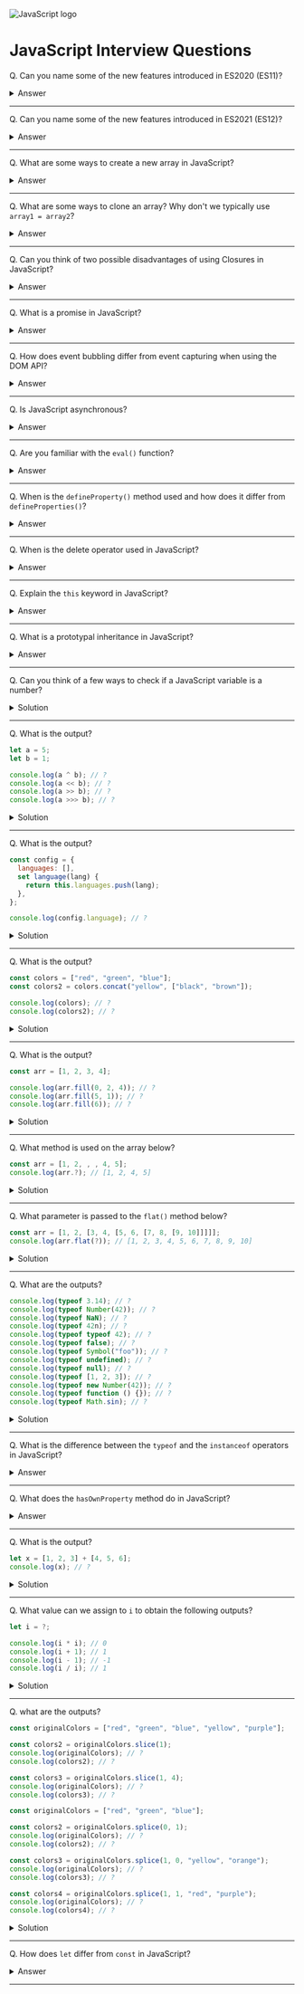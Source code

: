 ![JavaScript logo](images/logos/logo-js.png)

# JavaScript Interview Questions

Q. Can you name some of the new features introduced in ES2020 (ES11)?

<details><summary>Answer</summary>

**BigInt**  
A new numeric primitive that allows us to safely store and operate on large integers, even beyond the safe integer limit for Numbers.

```javascript
const bigNumber = 9007199254740991n;
console.log(bigNumber + 1n); // 9007199254740992n
```

**Dynamic importing**  
It allows module to be loaded dynamically, i.e. only when needed. It is usefult for code splitting and lazy loading.

```javascript
import("./module.js").then((module) => {
  module.doSomething();
});
```

**Nullish Coalescing Operator (`??`)**  
This operator will return a Right Hand Side operand when the Left Hand Side operand is either undefined or null.

```javascript
let student = {};
let name = student.name ?? "John";
```

**Promise.allSettled**  
This method returns a promise when all promises are settled regardless of the result (fulfilled or rejected).

```javascript
Promise.allSettled([
  fetch("https://api.github.com/users/abc").then((data) => data.json()),
  fetch("https://api.github.com/users/def").then((data) => data.json()),
]).then((result) => console.log("All profile settled"));
```

**String.matchAll()**  
The `matchAll()` method returns an iterator of all results matching a string against a regular expression, including capturing groups.

```javascript
const text = "From 2019.01.29 to 2019.01.30";
const regexp = /(?<year>\d{4}).(?<month>\d{2}).(?<day>\d{2})/gu;
const results = Array.from(text.matchAll(regexp));

// results:
// [
//   [
//     '2019.01.29',
//     '2019',
//     '01',
//     '29',
//     index: 5,
//     input: 'From 2019.01.29 to 2019.01.30',
//     groups: { year: '2019', month: '01', day: '29' }
//   ],
//   [ (...) ]
// ]
```

**globalThis**  
The `globalThis` property always refers to the global object, no matter where you are executing your code.

```javascript
console.log(globalThis); // Provides the global object
```

**Module Namespace Exports**  
Before we could do this: `import * as utils from './utils.mjs';`

Now, we can also do the same with exports: `export * as utils from './utils.mjs';`

**Optional chaining**  
Optional Chaining syntax allows you to access deeply nested objects without worrying about whether the property exists or not.

```js
const student = {
  name: "Max",
  age: 20,
  address: {
    street: {
      number: 45,
      name: "Oxford",
    },
  },
};

const streetNumber = student?.address?.street?.number;
```

</details>

---

Q. Can you name some of the new features introduced in ES2021 (ES12)?

<details><summary>Answer</summary>

**String.replaceAll()**

```js
const str = "Backbencher sits at the Back";
const newStr = str.replaceAll("Back", "Front");
console.log(newStr); // "Frontbencher sits at the Front"
```

**Promise.any()**  
Promise.any() is settled as soon as any promises are fulfilled, or they are all rejected.

**Numeric separators**  
`const money = 1_000_000_000_000;`

**Logical Assignment Operator**

```js
let x = 1;
let y = 2;
x &&= y;
console.log(x); // 2

// which is the same as:
if (x) {
  x = y;
}
```

**Private Methods**

```js
class Person {
  // Private method
  #setType() {
    console.log("I am Private");
  }

  // Public method
  show() {
    this.#setType();
  }
}

const personObj = new Person();
personObj.show(); // "I am Private";
personObj.setType(); // TypeError: personObj.setType is not a function
```

**WeakRef**  
A WeakRef object contains a weak reference to an object. A weak reference to an object is a reference that does not prevent the object from being recovered by the garbage collector.

</details>

---

Q. What are some ways to create a new array in JavaScript?

<details><summary>Answer</summary>

We can use the Array constructor:

```javascript
const names = new Array();
const values = new Array(2);
const colors = new Array("red", "blue", "green");
```

We can also use an array literal notation

```javascript
const names = [];
const values = [1, 2];
const colors = ["red", "blue", "green"];
```

</details>

---

Q. What are some ways to clone an array? Why don't we typically use `array1 = array2`?

<details><summary>Answer</summary>

To copy a one-dimensional array, any of these methods would work:

```javascript
const newArray = originalArray.slice();
const newArray = [...originalArray];
const newArray = Array.from(originalArray);
```

If we use the equal sign, the second array will point to the same memory location as the original array, so any changes to the second array will be reflected in the original array and vice versa.

```javascript
const originalArray = [1, 2];
const newArray = originalArray;

originalArray.push(3);
console.log(newArray); // [1, 2, 3]

newArray.push(4);
console.log(originalArray); // [1, 2, 3, 4]
```

</details>

---

Q. Can you think of two possible disadvantages of using Closures in JavaScript?

<details><summary>Answer</summary>

As long as the closures are active, the memory can't be garbage collected. For instance, if we are using closure in ten places then unless all the ten processes complete, the memory will be held which can cause memory leaks. As a countermeasure, if there comes a point in our program where we are done using closures then we can set them to null.

Creating a function inside a function leads to duplicity in memory and can slow down the application. We need to be selective about using closures in our application and use them mainly when we need data privacy, otherwise we can use the module pattern to create new objects with shared methods.

</details>

---

Q. What is a promise in JavaScript?

<details><summary>Answer</summary>

The Promise object represents the eventual completion (or failure) of an asynchronous operation and its resulting value. A promise may be in one of three possible states: pending, fulfilled, or rejected.

</details>

---

Q. How does event bubbling differ from event capturing when using the DOM API?

<details><summary>Answer</summary>

Event bubbling and capturing are two ways of event propagation in the HTML DOM API, when an event occurs in an element inside another element, and both elements have registered a handle for that event.

With bubbling, the event is first captured and handled by the innermost element and then propagated to outer elements. With capturing, the event is first captured by the outermost element and propagated to the inner elements.

By default javascript is set the event propagation to bubble. If we want to use capture we have to set the third argument in `addEventListener(type, listener, useCapture)` function to true.

</details>

---

Q. Is JavaScript asynchronous?

<details><summary>Answer</summary>

JavaScript is synchronous and single-threaded with various callback mechanisms. It can seem as though it is asynchronous with the help from the browser engine and the event loop.

</details>

---

Q. Are you familiar with the `eval()` function?

<details><summary>Answer</summary>

It is a global function that evaluates JavaScript code represented as a string.

```js
console.log(eval("2 + 2")); // 4
```

Using the `eval()` function is generally considered a security risk. For example, invoking it can crash a system if we use `eval()` server-side and a mischievous user decides to use an infinite loop as their username. `window.Function()` is the safer recommended alternative.

</details>

---

Q. When is the `defineProperty()` method used and how does it differ from `defineProperties()`?

<details><summary>Answer</summary>

`Object.defineProperty(obj, prop, descriptor)`

With the `defineProperty` method, we can add new properties to an object, or modify existing ones. By default, properties added using the defineProperty method are not writable, enumerable, or configurable. But we can override this behavior using the writable, configurable and enumerable properties.

```js
const obj = {};
Object.defineProperty(obj, "name", {
  value: "John",
  configurable: true,
});
console.log(obj.name); // John
```

The JavaScript `Object.defineProperties()` method adds or modifies multiple properties on an object.

```js
let obj = {};
Object.defineProperties(obj, {
  property1: {
    value: true,
    writable: true,
  },
  property2: {
    value: "Hello",
    writable: false,
  },
});

console.log(obj); // {property1: true, property2: "Hello"}
```

</details>

---

Q. When is the delete operator used in JavaScript?

<details><summary>Answer</summary>

The delete operator removes a given property from an object and will return true if successful. The delete operator is designed to be used on object properties. It has no effect on variables or functions.

```js
const Employee = {
  firstName: "John",
  lastName: "Doe",
};

console.log(Employee.firstName); // "John"

delete Employee.firstName;
console.log(Employee.firstName); // undefined
```

</details>

---

Q. Explain the `this` keyword in JavaScript?

<details><summary>Answer</summary>

The JavaScript `this` keyword refers to the object it belongs to. It has different values depending on where it is used:

- In a method, `this` refers to the owner object.
- In a function, `this` refers to the global object.
- In a function, in strict mode, `this` is undefined.
- In an event, `this` refers to the element that received the event.
- Methods like `call()`, and `apply()` can refer `this` to any object.

</details>

---

Q. What is a prototypal inheritance in JavaScript?

<details><summary>Answer</summary>

In JavaScript, objects can have other objects associated with them known as their "prototype" object. So if we attempt to access a property (or method) from an object, and that object doesn't have that property, the version of that property in the object's prototype object can be returned instead.

For example, let's say we have two objects:

```js
const mother = { firstName: "Anne", lastName: "Adams" };
const daughter = { firstName: "Bella" };
```

Both objects have a firstName property but only mother has a lastName property.

```js
console.log(daughter.firstName); // 'Bella'
console.log(daughter.lastName); // undefined
```

One way to set up a prototype association in JavaScript is using `Object.setPrototypeOf()`:

```js
Object.setPrototypeOf(daughter, mother); // daughter's prototype is now mother
```

Now, if we try to get the lastName from the daughter object we will no longer get undefined. Instead we'll get the value of lastName from the mother object since mother is daughter's prototype.

```js
console.log(daughter.lastName); // 'Adams'
```

The process of looking to a prototype for values happens automatically by JavaScript every time we access a property. If the property doesn't exist, the prototype of that object is checked. If that prototype doesn't have the property either, JavaScript will look to that prototype's prototype object, and so on until there are no more prototype objects to check. This sequence represents what is known as the prototype chain or prototypal inheritance.

</details>

---

Q. Can you think of a few ways to check if a JavaScript variable is a number?

<details><summary>Solution</summary>

By using `isNaN()`. If `isNaN()` returns false, the value is a number:

```js
console.log(!isNaN("test")); // false
console.log(!isNaN(1.2)); // true
console.log(!isNaN("1.2")); // true (if input can be coerced into a number, it is a number)
```

By using `typeof`:

```js
console.log(typeof 123 === "number"); // true
console.log(typeof "hello" === "number"); // false
```

By using the `Number.isInteger()` method (only works for integers):

```js
console.log(Number.isInteger(123)); // true
console.log(Number.isInteger(-123)); // true
console.log(Number.isInteger("123")); // false
console.log(Number.isInteger("123.5")); // false (doesn't work for floats)
```

</details>

---

Q. What is the output?

```js
let a = 5;
let b = 1;

console.log(a ^ b); // ?
console.log(a << b); // ?
console.log(a >> b); // ?
console.log(a >>> b); // ?
```

<details><summary>Solution</summary>

```js
let a = 5; // 101
let b = 1; // 001

console.log(a ^ b); // 4
// XOR operation: 101 ^ 001 = 100 (bin) or 4 (dec)

console.log(a << b); // 10
// Left Shift: 101 << 1 = 1010 (bin) or 10 (dec)

console.log(a >> b); // 2
// Sign Propagating Right Shift: 101 >> 1 = 010 (bin) or 2 (dec)

console.log(a >>> b); // 2
// Zero Fill Right Shift: 101 >>> 1 = 010 (bin) or 2 (dec)
```

</details>

---

Q. What is the output?

```js
const config = {
  languages: [],
  set language(lang) {
    return this.languages.push(lang);
  },
};

console.log(config.language); // ?
```

<details><summary>Solution</summary>

```js
const config = {
  languages: [],
  set language(lang) {
    return this.languages.push(lang);
  },
};

console.log(config.language); // undefined

// The language method is a setter. Setters don't hold an actual value, their purpose is to modify properties.
// When calling a setter method, undefined gets returned.
```

</details>

---

Q. What is the output?

```js
const colors = ["red", "green", "blue"];
const colors2 = colors.concat("yellow", ["black", "brown"]);

console.log(colors); // ?
console.log(colors2); // ?
```

<details><summary>Solution</summary>

```js
const colors = ["red", "green", "blue"];
const colors2 = colors.concat("yellow", ["black", "brown"]);

console.log(colors); // ["red", "green","blue"]
console.log(colors2); // ["red", "green", "blue", "yellow", "black", "brown"]

// Reminder:
// concat() does not change the original array.
// concat() flattens the resulting array.
```

</details>

---

Q. What is the output?

```js
const arr = [1, 2, 3, 4];

console.log(arr.fill(0, 2, 4)); // ?
console.log(arr.fill(5, 1)); // ?
console.log(arr.fill(6)); // ?
```

<details><summary>Solution</summary>

```js
const arr = [1, 2, 3, 4];

console.log(arr.fill(0, 2, 4)); // [1, 2, 0, 0]
console.log(arr.fill(5, 1)); // [1, 5, 5, 5]
console.log(arr.fill(6)); // [6, 6, 6, 6]
```

The array `fill()` method can take three parameters. A value to fill the array with. An optional start index (default is 0), and an optional end index (default is array's length).

```js
arr.fill(value, start(optional), end(optional));
```

`fill()` is a mutator method: it will change the original array and return it, not a copy of it.

</details>

---

Q. What method is used on the array below?

```js
const arr = [1, 2, , , 4, 5];
console.log(arr.?); // [1, 2, 4, 5]
```

<details><summary>Solution</summary>

```js
const arr = [1, 2, , , 4, 5];
console.log(arr.flat()); // [1, 2, 4, 5]
```

The `flat()` method can be used to remove empty slots in an array.

</details>

---

Q. What parameter is passed to the `flat()` method below?

```js
const arr = [1, 2, [3, 4, [5, 6, [7, 8, [9, 10]]]]];
console.log(arr.flat(?)); // [1, 2, 3, 4, 5, 6, 7, 8, 9, 10]
```

<details><summary>Solution</summary>

```js
const arr = [1, 2, [3, 4, [5, 6, [7, 8, [9, 10]]]]];
console.log(arr.flat(Infinity)); // [1, 2, 3, 4, 5, 6, 7, 8, 9, 10]
```

The `flat()` method can receive an optional depth level parameter specifying how deep a nested array structure should be flattened. `Infinity` will flatten all nested arrays.

In this particular example, `arr.flat(4)` would also be a correct answer.

</details>

---

Q. What are the outputs?

```js
console.log(typeof 3.14); // ?
console.log(typeof Number(42)); // ?
console.log(typeof NaN); // ?
console.log(typeof 42n); // ?
console.log(typeof typeof 42); // ?
console.log(typeof false); // ?
console.log(typeof Symbol("foo")); // ?
console.log(typeof undefined); // ?
console.log(typeof null); // ?
console.log(typeof [1, 2, 3]); // ?
console.log(typeof new Number(42)); // ?
console.log(typeof function () {}); // ?
console.log(typeof Math.sin); // ?
```

<details><summary>Solution</summary>

```js
console.log(typeof 3.14); // 'number'
console.log(typeof Number(42)); // 'number'
console.log(typeof NaN); // 'number'
console.log(typeof 42n); // 'bigint'
console.log(typeof "3.14"); // 'string'
console.log(typeof typeof 42); // 'string'
console.log(typeof false); // 'boolean'
console.log(typeof Symbol("foo")); // 'symbol'
console.log(typeof undefined); // 'undefined'
console.log(typeof null); // 'object'
console.log(typeof [1, 2, 3]); // 'object'
console.log(typeof new Number(42)); // 'object'
console.log(typeof function () {}); // 'function'
console.log(typeof Math.sin); // 'function'
```

Some observations:

- Currently there are 8 possible return values of the `typeof` operator: number, bigint, string, boolean, symbol, undefined, object, and function.
- While both functions and arrays are considered objects in JavaScripts, `typeof` an array returns object, whereas `typeof` a function returns function.
- `typeof undefined` is undefined, whereas `typeof null` is object. This is a popular interview questions and is often followed up by asking how we can check if something is specifically null since using `typeof` does not seem to help.
- `typeof NaN` is number. So how can we check if a user input is NaN or not? Thankfully JavaScript has a built-in `isNan()` method.

</details>

---

Q. What is the difference between the `typeof` and the `instanceof` operators in JavaScript?

<details><summary>Answer</summary>

The `typeof` operator is a way to determine if a variable is a primitive type. It determines if a variable is a string, number, boolean, undefined, etc. The `instanceof` operator tests to see if the right operand appears anywhere in the prototype chain of the left one. It returns a boolean.

```js
const person = new Chef();
console.log(typeof person); // object
console.log(person instanceof Chef); // true
```

</details>

---

Q. What does the `hasOwnProperty` method do in JavaScript?

<details><summary>Answer</summary>

The `Object.hasOwnProperty()` method returns a boolean indicating whether the object has the specified property as its own property (as opposed to inheriting it).

```javascript
obj = new Object();
console.log(obj.hasOwnProperty("prop")); // false
obj.prop = "foo";
console.log(obj.hasOwnProperty("prop")); // true
console.log(obj.hasOwnProperty("toString")); // false
```

Note: Every object in JavaScript has a `toString()` method which is by default inherited from `Object` and can be overridden.

</details>

---

Q. What is the output?

```js
let x = [1, 2, 3] + [4, 5, 6];
console.log(x); // ?
```

<details><summary>Solution</summary>

```js
let x = [1, 2, 3] + [4, 5, 6];
console.log(x); // '1,2,34,5,6'
```

Note that `x` is a string not an array.

</details>

---

Q. What value can we assign to `i` to obtain the following outputs?

```js
let i = ?;

console.log(i * i); // 0
console.log(i + 1); // 1
console.log(i - 1); // -1
console.log(i / i); // 1
```

<details><summary>Solution</summary>

```js
let i = Number.MIN_VALUE;

console.log(i * i); // 0
console.log(i + 1); // 1
console.log(i - 1); // -1
console.log(i / i); // 1
```

The `Number.MIN_VALUE` property represents the smallest positive numeric value representable in JavaScript. You can think of it as the closest possible value to 0 (but not 0).

</details>

---

Q. what are the outputs?

```js
const originalColors = ["red", "green", "blue", "yellow", "purple"];

const colors2 = originalColors.slice(1);
console.log(originalColors); // ?
console.log(colors2); // ?

const colors3 = originalColors.slice(1, 4);
console.log(originalColors); // ?
console.log(colors3); // ?
```

```js
const originalColors = ["red", "green", "blue"];

const colors2 = originalColors.splice(0, 1);
console.log(originalColors); // ?
console.log(colors2); // ?

const colors3 = originalColors.splice(1, 0, "yellow", "orange");
console.log(originalColors); // ?
console.log(colors3); // ?

const colors4 = originalColors.splice(1, 1, "red", "purple");
console.log(originalColors); // ?
console.log(colors4); // ?
```

<details><summary>Solution</summary>

```js
const originalColors = ["red", "green", "blue", "yellow", "purple"];

const colors2 = originalColors.slice(1);
console.log(originalColors); // ['red', 'green', 'blue', 'yellow', 'purple']
console.log(colors2); // ['green', 'blue', 'yellow', 'purple']

const colors3 = originalColors.slice(1, 4);
console.log(originalColors); // ['red', 'green', 'blue', 'yellow', 'purple']
console.log(colors3); // ['green', 'blue', 'yellow']
```

```js
const originalColors = ["red", "green", "blue"];

const colors2 = originalColors.splice(0, 1);
console.log(originalColors); // ['green', 'blue']
console.log(colors2); // ['red']

const colors3 = originalColors.splice(1, 0, "yellow", "orange");
console.log(originalColors); // ['green', 'yellow', 'orange', 'blue']
console.log(colors3); // []

const colors4 = originalColors.splice(1, 1, "red", "purple");
console.log(originalColors); // ['green', 'red', 'purple', 'orange', 'blue']
console.log(colors4); // ['yellow']
```

Some observations:

- The `splice()` method changes (mutates) the original array, `slice()` does not.
- The `splice()` method returns the removed items in an array. The `slice()` method returns the selected element(s) in an array, as a new array object.
- The `splice()` method can take `n` number of arguments: index, optional number of items to be removed, and optional item(s) to be added to the array. The `slice()` method can take up to `2` arguments: the starting index and an optional end index.

</details>

---

Q. How does `let` differ from `const` in JavaScript?

<details><summary>Answer</summary>

1. Unlike `let`, variables declared with `const` cannot be reassigned a new value since `const` defines a constant reference to a value.
2. Unlike `let`, variables declared with `const` must be assigned a value as soon as they are declared.

</details>

---
